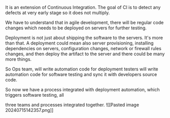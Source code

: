 It is an extension of Continuous Integration.
The goal of CI is to detect any defects at very early stage so it does not multiply.

We have to understand that in agile development, there will be regular code changes which needs to be deployed on servers for further testing.

Deployment is not just about shipping the software to the servers. It's more than that. A deployment could mean also server provisioning, installing dependencies on servers, configuration changes, network or firewall rules changes, and then deploy the artifact to the server and there could be many more things.

So Ops team, will write automation code for deployment testers will write automation code for software testing and sync it with developers source code.

So now we have a process integrated with deployment automation, which triggers software testing, all

three teams and processes integrated together.
![[Pasted image 20240715142357.png]]